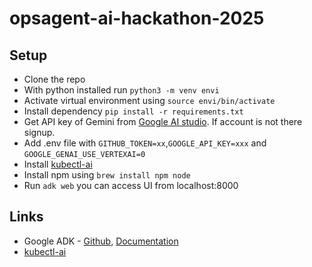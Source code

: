# opsagent-ai-hackathon-2025
## Setup
- Clone the repo
- With python installed run `python3 -m venv envi`
- Activate virtual environment using `source envi/bin/activate`
- Install dependency `pip install -r requirements.txt`
- Get API key of Gemini from [Google AI studio](https://aistudio.google.com/). If account is not there signup.
- Add .env file with `GITHUB_TOKEN=xx`,`GOOGLE_API_KEY=xxx` and `GOOGLE_GENAI_USE_VERTEXAI=0`
- Install [kubectl-ai](https://github.com/GoogleCloudPlatform/kubectl-ai/tree/main)
- Install npm using `brew install npm node`
- Run `adk web` you can access UI from localhost:8000
## Links
- Google ADK - [Github](https://github.com/google/adk-python), [Documentation](https://google.github.io/adk-docs/)
- [kubectl-ai](https://github.com/GoogleCloudPlatform/kubectl-ai/tree/main)